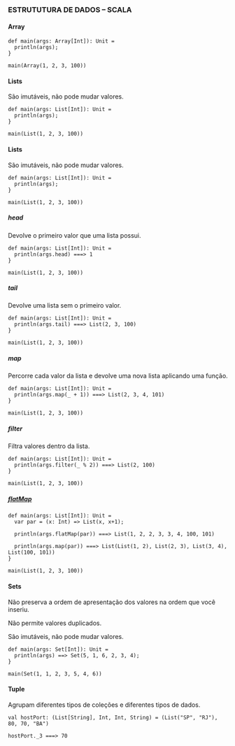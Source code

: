### ESTRUTUTURA DE DADOS – SCALA

#### Array
```
def main(args: Array[Int]): Unit =
  println(args);
}

main(Array(1, 2, 3, 100))
```

#### Lists

São imutáveis, não pode mudar valores.

```
def main(args: List[Int]): Unit =
  println(args);
}

main(List(1, 2, 3, 100))
```

#### Lists

São imutáveis, não pode mudar valores.

```
def main(args: List[Int]): Unit =
  println(args);
}

main(List(1, 2, 3, 100))
```

##### head

Devolve o primeiro valor que uma lista possui.

```
def main(args: List[Int]): Unit =
  println(args.head) ===> 1
}

main(List(1, 2, 3, 100))
```

##### tail

Devolve uma lista sem o primeiro valor.

```
def main(args: List[Int]): Unit =
  println(args.tail) ===> List(2, 3, 100)
}

main(List(1, 2, 3, 100))
```

##### map

Percorre cada valor da lista e devolve uma nova lista aplicando uma função.

```
def main(args: List[Int]): Unit =
  println(args.map(_ + 1)) ===> List(2, 3, 4, 101)
}

main(List(1, 2, 3, 100))
```

##### filter

Filtra valores dentro da lista.

```
def main(args: List[Int]): Unit =
  println(args.filter(_ % 2)) ===> List(2, 100)
}

main(List(1, 2, 3, 100))
```

##### [flatMap](https://www.geeksforgeeks.org/scala-flatmap-method/)


```
def main(args: List[Int]): Unit =
  var par = (x: Int) => List(x, x+1);

  println(args.flatMap(par)) ===> List(1, 2, 2, 3, 3, 4, 100, 101)

  println(args.map(par)) ===> List(List(1, 2), List(2, 3), List(3, 4), List(100, 101))
}

main(List(1, 2, 3, 100))
```

#### Sets

Não preserva a ordem de apresentação dos valores na ordem que você inseriu.

Não permite valores duplicados.

São imutáveis, não pode mudar valores.

```
def main(args: Set[Int]): Unit =
  println(args) ==> Set(5, 1, 6, 2, 3, 4);
}

main(Set(1, 1, 2, 3, 5, 4, 6))
```

#### Tuple

Agrupam diferentes tipos de coleções e diferentes tipos de dados.

```
val hostPort: (List[String], Int, Int, String) = (List("SP", "RJ"), 80, 70, "BA")

hostPort._3 ===> 70
```
